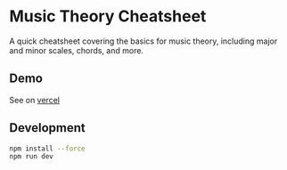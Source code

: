 # Music Theory Cheatsheet

A quick cheatsheet covering the basics for music theory, including major and minor scales, chords, and more.

## Demo

See on [vercel](https://music-cheatsheet.vercel.app/)

## Development

```bash
npm install --force
npm run dev
```